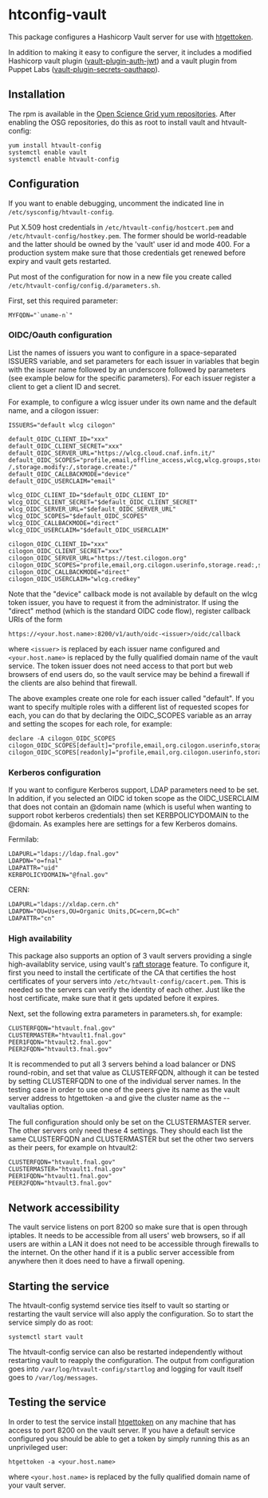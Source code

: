 # htconfig-vault
This package configures a Hashicorp Vault server for use with 
[htgettoken](https://github.com/fermitools/htgettoken).

In addition to making it easy to configure the server, it includes
a modified Hashicorp vault plugin
([vault-plugin-auth-jwt](https://github.com/hashicorp/vault-plugin-auth-jwt))
and a vault plugin from Puppet Labs
([vault-plugin-secrets-oauthapp](https://github.com/puppetlabs/vault-plugin-secrets-oauthapp)).

## Installation

The rpm is available in the
[Open Science Grid yum repositories](https://opensciencegrid.org/docs/common/yum/#install-the-osg-repositories).
After enabling the OSG repositories, do this as root to install vault
and htvault-config:
```
yum install htvault-config
systemctl enable vault
systemctl enable htvault-config
```

## Configuration

If you want to enable debugging, uncomment the indicated line in
`/etc/sysconfig/htvault-config`.

Put X.509 host credentials in `/etc/htvault-config/hostcert.pem`
and `/etc/htvault-config/hostkey.pem`.  The former should be
world-readable and the latter should be owned by the
'vault' user id and mode 400.  For a production system make sure that
those credentials get renewed before expiry and vault gets restarted.

Put most of the configuration for now in a new file you create
called `/etc/htvault-config/config.d/parameters.sh`.

First, set this required parameter:
```
MYFQDN="`uname-n`"
```

### OIDC/Oauth configuration

List the names of issuers you want to configure in a space-separated
ISSUERS variable, and set parameters for each issuer in variables that
begin with the issuer name followed by an underscore followed by
parameters (see example below for the specific parameters).  For each
issuer register a client to get a client ID and secret.

For example, to configure a wlcg issuer under its own name and the
default name, and a cilogon issuer:
```
ISSUERS="default wlcg cilogon"

default_OIDC_CLIENT_ID="xxx" 
default_OIDC_CLIENT_SECRET="xxx"
default_OIDC_SERVER_URL="https://wlcg.cloud.cnaf.infn.it/"
default_OIDC_SCOPES="profile,email,offline_access,wlcg,wlcg.groups,storage.read:
/,storage.modify:/,storage.create:/"
default_OIDC_CALLBACKMODE="device"
default_OIDC_USERCLAIM="email"

wlcg_OIDC_CLIENT_ID="$default_OIDC_CLIENT_ID" 
wlcg_OIDC_CLIENT_SECRET="$default_OIDC_CLIENT_SECRET"
wlcg_OIDC_SERVER_URL="$default_OIDC_SERVER_URL"
wlcg_OIDC_SCOPES="$default_OIDC_SCOPES"
wlcg_OIDC_CALLBACKMODE="direct"
wlcg_OIDC_USERCLAIM="$default_OIDC_USERCLAIM"

cilogon_OIDC_CLIENT_ID="xxx"
cilogon_OIDC_CLIENT_SECRET="xxx"
cilogon_OIDC_SERVER_URL="https://test.cilogon.org"
cilogon_OIDC_SCOPES="profile,email,org.cilogon.userinfo,storage.read:,storage.create:"
cilogon_OIDC_CALLBACKMODE="direct"
cilogon_OIDC_USERCLAIM="wlcg.credkey"
```

Note that the "device" callback mode is not available by default on the
wlcg token issuer, you have to request it from the administrator.  If using
the "direct" method (which is the standard OIDC code flow), register
callback URIs of the form
```
https://<your.host.name>:8200/v1/auth/oidc-<issuer>/oidc/callback
```
where `<issuer>` is replaced by each issuer name configured and
`<your.host.name>` is replaced by the fully qualified domain name of the
vault service.  The token issuer does not need access to that port but
web browsers of end users do, so the vault service may be behind a
firewall if the clients are also behind that firewall.

The above examples create one role for each issuer called "default".
If you want to specify multiple roles with a different list of
requested scopes for each, you can do that by declaring the
OIDC_SCOPES variable as an array and setting the scopes for each
role, for example:
```
declare -A cilogon_OIDC_SCOPES
cilogon_OIDC_SCOPES[default]="profile,email,org.cilogon.userinfo,storage.read:,storage.create:"
cilogon_OIDC_SCOPES[readonly]="profile,email,org.cilogon.userinfo,storage.read:"
```

### Kerberos configuration

If you want to configure Kerberos support, LDAP parameters need to be
set.  In addition, if you selected an OIDC id token scope as the
OIDC_USERCLAIM that does not contain an @domain name (which is useful
when wanting to support robot kerberos credentials) then set
KERBPOLICYDOMAIN to the @domain.  As examples here are settings for a
few Kerberos domains.

Fermilab:
```
LDAPURL="ldaps://ldap.fnal.gov"
LDAPDN="o=fnal"
LDAPATTR="uid"
KERBPOLICYDOMAIN="@fnal.gov"
```

CERN:
```
LDAPURL="ldaps://xldap.cern.ch"
LDAPDN="OU=Users,OU=Organic Units,DC=cern,DC=ch"
LDAPATTR="cn"
```

### High availability

This package also supports an option of 3 vault servers providing a
single high-availablity service, using vault's
[raft storage](https://learn.hashicorp.com/tutorials/vault/raft-storage)
feature.  To configure it, first you need to install the certificate of
the CA that certifies the host certificates of your servers into
`/etc/htvault-config/cacert.pem`.  This is needed so the servers can
verify the identity of each other.  Just like the host certificate, make
sure that it gets updated before it expires.

Next, set the following extra parameters in parameters.sh, for example:
```
CLUSTERFQDN="htvault.fnal.gov"
CLUSTERMASTER="htvault1.fnal.gov"
PEER1FQDN="htvault2.fnal.gov"
PEER2FQDN="htvault3.fnal.gov"
```

It is recommended to put all 3 servers behind a load balancer or DNS
round-robin, and set that value as CLUSTERFQDN, although it can be
tested by setting CLUSTERFQDN to one of the individual server names.
In the testing case in order to use one of the peers give its name as
the vault server address to htgettoken -a and give the cluster name as
the --vaultalias option.

The full configuration should only be set on the CLUSTERMASTER server.
The other servers only need these 4 settings.  They should each list the
same CLUSTERFQDN and CLUSTERMASTER but set the other two servers as
their peers, for example on htvault2:
```
CLUSTERFQDN="htvault.fnal.gov"
CLUSTERMASTER="htvault1.fnal.gov"
PEER1FQDN="htvault1.fnal.gov"
PEER2FQDN="htvault3.fnal.gov"
```

## Network accessibility

The vault service listens on port 8200 so make sure that is open through
iptables.  It needs to be accessible from all users' web browsers, so if
all users are within a LAN it does not need to be accessible through
firewalls to the internet.  On the other hand if it is a public server
accessible from anywhere then it does need to have a firwall opening.

## Starting the service

The htvault-config systemd service ties itself to vault so starting or
restarting the vault service will also apply the configuration.
So to start the service simply do as root:
```
systemctl start vault
```

The htvault-config service can also be restarted independently without
restarting vault to reapply the configuration.  The output from
configuration goes into `/var/log/htvault-config/startlog` and logging
for vault itself goes to `/var/log/messages`. 

## Testing the service

In order to test the service install
[htgettoken](https://github.com/fermitols/htgettoken)
on any machine that has access to port 8200 on the vault server.
If you have a default service configured you should be able to get a
token by simply running this as an unprivileged user:
```
htgettoken -a <your.host.name>
```
where `<your.host.name>` is replaced by the fully qualified domain
name of your vault server.
